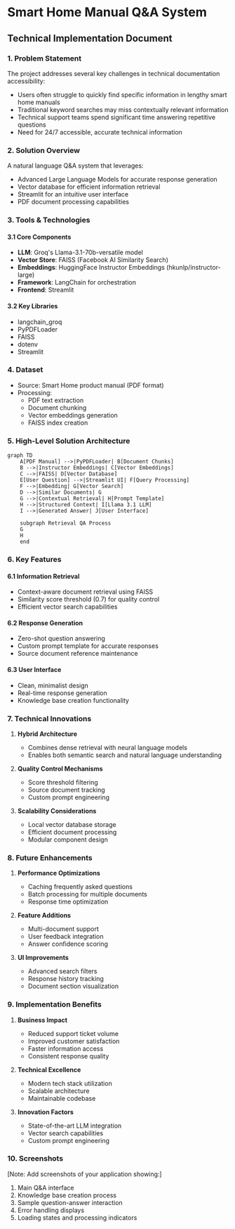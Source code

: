 # Smart Home Manual Q&A System
## Technical Implementation Document

### 1. Problem Statement
The project addresses several key challenges in technical documentation accessibility:
- Users often struggle to quickly find specific information in lengthy smart home manuals
- Traditional keyword searches may miss contextually relevant information
- Technical support teams spend significant time answering repetitive questions
- Need for 24/7 accessible, accurate technical information

### 2. Solution Overview
A natural language Q&A system that leverages:
- Advanced Large Language Models for accurate response generation
- Vector database for efficient information retrieval
- Streamlit for an intuitive user interface
- PDF document processing capabilities

### 3. Tools & Technologies
#### 3.1 Core Components
- **LLM**: Groq's Llama-3.1-70b-versatile model
- **Vector Store**: FAISS (Facebook AI Similarity Search)
- **Embeddings**: HuggingFace Instructor Embeddings (hkunlp/instructor-large)
- **Framework**: LangChain for orchestration
- **Frontend**: Streamlit

#### 3.2 Key Libraries
- langchain_groq
- PyPDFLoader
- FAISS
- dotenv
- Streamlit

### 4. Dataset
- Source: Smart Home product manual (PDF format)
- Processing: 
  - PDF text extraction
  - Document chunking
  - Vector embeddings generation
  - FAISS index creation

### 5. High-Level Solution Architecture
```mermaid
graph TD
    A[PDF Manual] -->|PyPDFLoader| B[Document Chunks]
    B -->|Instructor Embeddings| C[Vector Embeddings]
    C -->|FAISS| D[Vector Database]
    E[User Question] -->|Streamlit UI| F[Query Processing]
    F -->|Embedding| G[Vector Search]
    D -->|Similar Documents| G
    G -->|Contextual Retrieval| H[Prompt Template]
    H -->|Structured Context| I[Llama 3.1 LLM]
    I -->|Generated Answer| J[User Interface]

    subgraph Retrieval QA Process
    G
    H
    end
```

### 6. Key Features
#### 6.1 Information Retrieval
- Context-aware document retrieval using FAISS
- Similarity score threshold (0.7) for quality control
- Efficient vector search capabilities

#### 6.2 Response Generation
- Zero-shot question answering
- Custom prompt template for accurate responses
- Source document reference maintenance

#### 6.3 User Interface
- Clean, minimalist design
- Real-time response generation
- Knowledge base creation functionality

### 7. Technical Innovations
1. **Hybrid Architecture**
   - Combines dense retrieval with neural language models
   - Enables both semantic search and natural language understanding

2. **Quality Control Mechanisms**
   - Score threshold filtering
   - Source document tracking
   - Custom prompt engineering

3. **Scalability Considerations**
   - Local vector database storage
   - Efficient document processing
   - Modular component design

### 8. Future Enhancements
1. **Performance Optimizations**
   - Caching frequently asked questions
   - Batch processing for multiple documents
   - Response time optimization

2. **Feature Additions**
   - Multi-document support
   - User feedback integration
   - Answer confidence scoring

3. **UI Improvements**
   - Advanced search filters
   - Response history tracking
   - Document section visualization

### 9. Implementation Benefits
1. **Business Impact**
   - Reduced support ticket volume
   - Improved customer satisfaction
   - Faster information access
   - Consistent response quality

2. **Technical Excellence**
   - Modern tech stack utilization
   - Scalable architecture
   - Maintainable codebase

3. **Innovation Factors**
   - State-of-the-art LLM integration
   - Vector search capabilities
   - Custom prompt engineering

### 10. Screenshots
[Note: Add screenshots of your application showing:]
1. Main Q&A interface
2. Knowledge base creation process
3. Sample question-answer interaction
4. Error handling displays
5. Loading states and processing indicators


